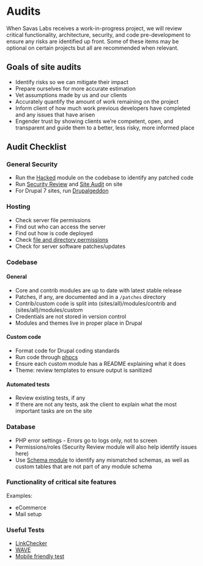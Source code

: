 # Audits

When Savas Labs receives a work-in-progress project, we will review critical functionality, architecture, security, and code pre-development to ensure any risks are identified up front. Some of these items may be optional on certain projects but all are recommended when relevant.

## Goals of site audits

- Identify risks so we can mitigate their impact
- Prepare ourselves for more accurate estimation
- Vet assumptions made by us and our clients
- Accurately quantify the amount of work remaining on the project
- Inform client of how much work previous developers have completed and any issues that have arisen
- Engender trust by showing clients we’re competent, open, and transparent and guide them to a better, less risky, more informed place

## Audit Checklist

### General Security

- Run the [Hacked](https://www.drupal.org/project/hacked) module on the codebase to identify any patched code
- Run [Security Review](https://www.drupal.org/project/security_review) and [Site Audit](https://www.drupal.org/project/site_audit) on site
- For Drupal 7 sites, run [Drupalgeddon](https://www.drupal.org/project/drupalgeddon)

### Hosting

- Check server file permissions
- Find out who can access the server
- Find out how is code deployed
- Check [file and directory permissions](https://www.drupal.org/node/244924)
- Check for server software patches/updates

### Codebase

#### General

- Core and contrib modules are up to date with latest stable release
- Patches, if any, are documented and in a `/patches` directory
- Contrib/custom code is split into (sites/all)/modules/contrib and (sites/all)/modules/custom
- Credentials are not stored in version control
- Modules and themes live in proper place in Drupal

#### Custom code

- Format code for Drupal coding standards
- Run code through [phpcs](https://github.com/FloeDesignTechnologies/phpcs-security-audit)
- Ensure each custom module has a README explaining what it does
- Theme: review templates to ensure output is sanitized

#### Automated tests

- Review existing tests, if any
- If there are not any tests, ask the client to explain what the most important tasks are on the site

### Database

- PHP error settings - Errors go to logs only, not to screen
- Permissions/roles (Security Review module will also help identify issues here)
- Use [Schema module](https://www.drupal.org/project/schema) to identify any mismatched schemas, as well as custom tables that are not part of any module schema

### Functionality of critical site features

Examples:

- eCommerce
- Mail setup

### Useful Tests

- [LinkChecker](https://www.drupal.org/project/linkchecker)
- [WAVE](http://wave.webaim.org/)
- [Mobile friendly test](https://www.google.com/webmasters/tools/mobile-friendly/)
